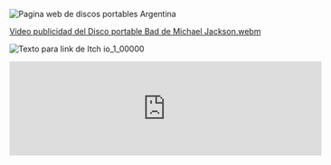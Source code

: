 ![Pagina web de discos portables Argentina](https://github.com/user-attachments/assets/e5e06fc1-464a-454f-8c6f-07b312161ac2)

[Video publicidad del Disco portable Bad de Michael Jackson.webm](https://github.com/user-attachments/assets/dfe3342b-1760-4598-badb-5b079b7ee1db)


![Texto para link de Itch io_1_00000](https://github.com/user-attachments/assets/366d2593-c078-466b-b470-0cfa7433f76d)


<iframe frameborder="0" src="https://itch.io/embed/2897701" width="552" height="167"><a href="https://estev-bros.itch.io/discos-portables-argentina">Discos portables Argentina by Estev Bros</a></iframe>

